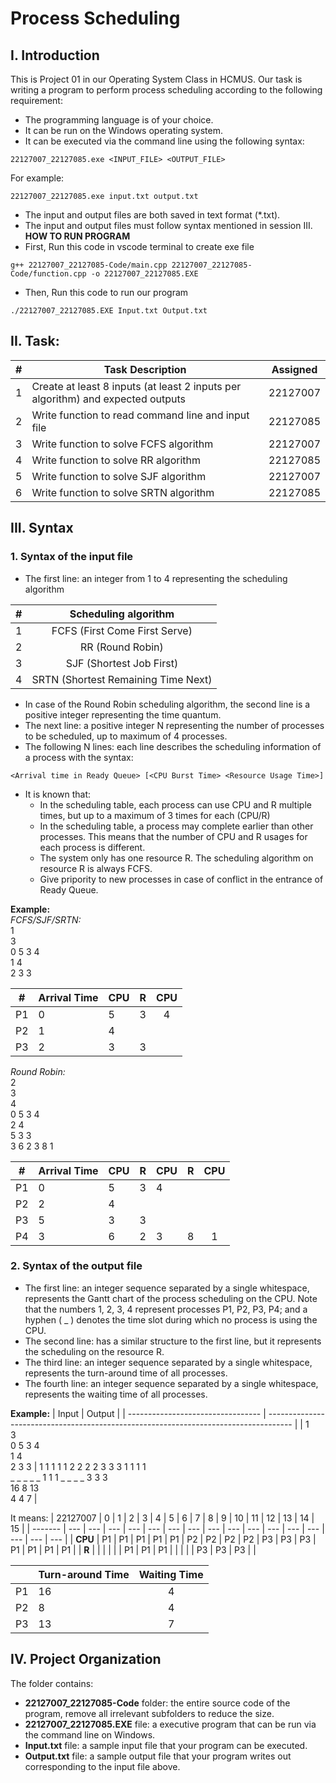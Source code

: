 # Process Scheduling

## I. Introduction

This is Project 01 in our Operating System Class in HCMUS. Our task is writing a program to perform process scheduling according to the following requirement:
- The programming language is of your choice. 
- It can be run on the Windows operating system. 
- It can be executed via the command line using the following syntax: 
```
22127007_22127085.exe <INPUT_FILE> <OUTPUT_FILE>
```
For example: 
```
22127007_22127085.exe input.txt output.txt 
```
- The input and output files are both saved in text format (*.txt).
- The input and output files must follow syntax mentioned in session III.
**HOW TO RUN PROGRAM**
- First, Run this code in vscode terminal to create exe file
```
g++ 22127007_22127085-Code/main.cpp 22127007_22127085-Code/function.cpp -o 22127007_22127085.EXE
```
- Then, Run this code to run our program
```
./22127007_22127085.EXE Input.txt Output.txt
```
## II. Task:
| #   | Task Description                                   | Assigned |
| --- | -------------------------------------------------- | :------: |
| 1   | Create at least 8 inputs (at least 2 inputs per algorithm) and expected outputs         |     22127007     |
| 2   | Write function to read command line and input file |     22127085     |
| 3   | Write function to solve FCFS algorithm             |     22127007     |
| 4   | Write function to solve RR algorithm               |     22127085     |
| 5   | Write function to solve SJF algorithm              |     22127007     |
| 6   | Write function to solve SRTN algorithm             |     22127085     |

## III. Syntax
### 1. Syntax of the input file
- The first line: an integer from 1 to 4 representing the scheduling algorithm

| #   |        Scheduling algorithm         |
| --- | :---------------------------------: |
| 1   |    FCFS (First Come First Serve)    |
| 2   |          RR (Round Robin)           |
| 3   |      SJF (Shortest Job First)       |
| 4   | SRTN (Shortest Remaining Time Next) |

- In case of the Round Robin scheduling algorithm, the second line is a positive integer 
representing the time quantum. 
- The next line: a positive integer N representing the number of processes to be 
scheduled, up to maximum of 4 processes. 
- The following N lines: each line describes the scheduling information of a process with the syntax:
```
<Arrival time in Ready Queue> [<CPU Burst Time> <Resource Usage Time>] 
```
- It is known that:
    - In the scheduling table, each process can use CPU and R multiple times, but 
up to a maximum of 3 times for each (CPU/R)
    - In the scheduling table, a process may complete earlier than other processes. 
This means that the number of CPU and R usages for each process is 
different.
    - The system only has one resource R. The scheduling algorithm on resource 
R is always FCFS. 
    - Give pripority to new processes in case of conflict in the entrance of Ready 
Queue.

**Example:** \
*FCFS/SJF/SRTN:* \
1 \
3 \
0 5 3 4 \
1 4 \
2 3 3 

| #   | Arrival Time | CPU | R   |  CPU  |
| --- | ------------ | --- | --- | :---: |
| P1  | 0            | 5   | 3   |   4   |
| P2  | 1            | 4   |     |       |
| P3  | 2            | 3   | 3   |       |

*Round Robin:* \
2 \
3 \
4 \
0 5 3 4 \
2 4 \
5 3 3 \
3 6 2 3 8 1

| #   | Arrival Time | CPU | R   | CPU | R   |  CPU  |
| --- | ------------ | --- | --- | --- | --- | :---: |
| P1  | 0            | 5   | 3   | 4   |     |       |
| P2  | 2            | 4   |     |     |     |       |
| P3  | 5            | 3   | 3   |     |     |       |
| P4  | 3            | 6   | 2   | 3   | 8   |   1   |

### 2. Syntax of the output file
- The first line: an integer sequence separated by a single whitespace, represents the Gantt chart of the process scheduling on the CPU. Note that the numbers 1, 2, 3, 4 represent processes P1, P2, P3, P4; and a hyphen ( _ ) denotes the time slot during which no process is using the CPU.
- The second line: has a similar structure to the first line, but it represents the 
scheduling on the resource R. 
- The third line: an integer sequence separated by a single whitespace, represents the turn-around time of all processes.
- The fourth line: an integer sequence separated by a single whitespace, represents 
the waiting time of all processes.

**Example:** 
| Input                             | Output                                                                               |
| --------------------------------- | ------------------------------------------------------------------------------------ |
| 1<br>3<br>0 5 3 4<br>1 4<br>2 3 3 | 1 1 1 1 1 2 2 2 2 3 3 3 1 1 1 1<br>_ _ _ _ _ 1 1 1 _ _ _ _ 3 3 3<br>16 8 13<br>4 4 7 |

It means: 
|     22127007     | 0   | 1   | 2   | 3   | 4   | 5   | 6   | 7   | 8   | 9   | 10  | 11  | 12  | 13  | 14  | 15  |
| ------- | --- | --- | --- | --- | --- | --- | --- | --- | --- | --- | --- | --- | --- | --- | --- | --- |
| **CPU** | P1  | P1  | P1  | P1  | P1  | P2  | P2  | P2  | P2  | P3  | P3  | P3  | P1  | P1  | P1  | P1  |
| **R**   |     |     |     |     |     | P1  | P1  | P1  |     |     |     |     | P3  | P3  | P3  |     |

|     | Turn-around Time | Waiting Time |
| --- | ---------------- | :----------: |
| P1  | 16               |      4       |
| P2  | 8                |      4       |
| P3  | 13               |      7       |

## IV. Project Organization
The folder contains:
- **22127007_22127085-Code** folder: the entire source code of the program, remove 
all irrelevant subfolders to reduce the size. 
- **22127007_22127085.EXE** file: a executive program that can be run via the 
command line on Windows.
- **Input.txt** file: a sample input file that your program can be executed. 
- **Output.txt** file: a sample output file that your program writes out corresponding to the input file above.